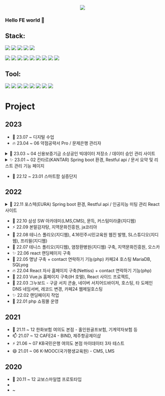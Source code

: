 

<!--

//주석 처리 시작

https://www.w3schools.com/charsets/ref_emoji.asp

**color000/color000** is a ✨ _special_ ✨ repository because its `README.md` (this file) appears on your GitHub profile.

Here are some ideas to get you started:

- 🔭 I’m currently working on ...
- 🌱 I’m currently learning ...
- 👯 I’m looking to collaborate on ...
- 🤔 I’m looking for help with ...
- 💬 Ask me about ...
- 📫 How to reach me: ...
- 😄 Pronouns: ...
- ⚡ Fun fact: ...🔥 최고의 이모티콘 ...
//주석 처리 끝-->

<div align="center">
<img src="https://capsule-render.vercel.app/api?type=waving&color=auto&height=300&section=header&text=DongHyun%20Moon&fontSize=90" />
</div>

### Hello FE world 👋

## Stack: 

<img src="https://img.shields.io/badge/React-61DAFB?style=flat&logo=React&logoColor=white" /> <img src="https://img.shields.io/badge/TypeScript-3178C6?style=flat&logo=TypeScript&logoColor=white" /> <img src="https://img.shields.io/badge/reactquery-FF4154?style=flat&logo=react-query&logoColor=white" /> <img src="https://img.shields.io/badge/recoil-EF9421?style=flat&logo=recoil&logoColor=white" />
<img src="https://img.shields.io/badge/Vue.js-4FC08D?style=flat&logo=Vue.js&logoColor=white" />

<img src="https://img.shields.io/badge/HTML5-E34F26?style=flat&logo=HTML5&logoColor=white" /> <img src="https://img.shields.io/badge/CSS3-1572B6?style=flat&logo=CSS3&logoColor=white" />
<img src="https://img.shields.io/badge/Bootstrap-7952B3?style=flat&logo=Bootstrap&logoColor=white" />
<img src="https://img.shields.io/badge/Sass-CC6699?style=flat&logo=Sass&logoColor=white" />
<img src="https://img.shields.io/badge/JavaScript-F7DF1E?style=flat&logo=JavaScript&logoColor=white" />
<img src="https://img.shields.io/badge/jQuery-0769AD?style=flat&logo=jQuery&logoColor=white" />
<img src="https://img.shields.io/badge/Swiper-6332F6?style=flat&logo=Swiper&logoColor=white" /> <img src="https://img.shields.io/badge/Npm-CB3837?style=flat&logo=Npm&logoColor=white" /> <img src="https://img.shields.io/badge/Yarn-2C8EBB?style=flat&logo=Yarn&logoColor=white" />

## Tool: 
<img src="https://img.shields.io/badge/GitHub-181717?style=flat&logo=GitHub&logoColor=white" /> <img src="https://img.shields.io/badge/IntelliJIDEA-000000?style=flat&logo=IntelliJIDEA&logoColor=white" /> 
<img src="https://img.shields.io/badge/PhpStorm-000000?style=flat&logo=PhpStorm&logoColor=white" /> <img src="https://img.shields.io/badge/VisualStudioCode-007ACC?style=flat&logo=VisualStudioCode&logoColor=white" />
<img src="https://img.shields.io/badge/Figma-F24E1E?style=flat&logo=Figma&logoColor=white" />
<img src="https://img.shields.io/badge/AdobePhotoshop-31A8FF?style=flat&logo=AdobePhotoshop&logoColor=white" />
<img src="https://img.shields.io/badge/AdobeXd-FF61F6?style=flat&logo=AdobeXd&logoColor=white" />
<img src="https://img.shields.io/badge/notion-000000?style=flat&logo=AdobeXd&logoColor=white" />

# Project

## 2023

- 🌱 23.07 ~ 디지털 수업
- 🔥 23.04 ~ 06 약점공략서 Pro / 문제은행 관리자

<details>
<summary>🤔 23.03 ~ 04 신용보증기금 소상공인 빅데이터 저장소 / 데이터 승인 관리 사이트 </summary>
    
   > <sub style="color: lightgray;"> - 회원 관련 전반적인 기능 (로그인, 로그아웃, 회원가입, 회원탈퇴 등)<br/>
    - 데이터 분석실 예약<br/>
    - 가상화 시스템 예약<br/>
    - 공지사항, 문의사항, 자주묻는 질문 등 게시판 리스트<br/>
    - 해당 기능들에 대한 관리자 페이지
    </sub>
    
</details>

<details>
<summary>✨ 23.01 ~ 02 칸타르(KANTAR) Spring boot 환경, Restful api / 문서 요약 및 리스트 관리 기능 페이지</summary>
    
   > <sub style="color: lightgray;"> - 전체 리스트 내에 선택된 값에 따라 리스트를 랜더링 해주는 필터 기능<br/>
    - 필터 프리셋 저장<br/>
    - 필터 프리셋 불러오기<br/>
    - 체크된 필터 기준으로 리포트 생성<br/>
    - 리포트 개수에 따라 링크 이동 방식 분기 처리<br/>
    - api 파일 다운로드<br/>
    - 사용량 통계<br/>
    - 멤버 관리<br/>
    - 워드 클라우드<br/>
    - 공통 모달<br/>
    - 비밀번호 표시 눈가림 기능<br/>
    - 파일 업로드 드래그앤 드롭 기능<br/>
    - 업로드한 파일 확인<br/>
    - 체크박스 선택 후 선택된 개수 값 반환 기능<br/>
    - 로그인<br/>
    - 비밀번호 재설정<br/>
    - 토스트 알림
    </sub>
    
</details>

- 🌈 22.12 ~ 23.01 스마트팜 실증단지 

## 2022
<details>
<summary>🌱 22.11 포스텍(EURA) Spring boot 환경, Restful api / 인공지능 미팅 관리 React 사이트 </summary>
    
   > <sub style="color: lightgray;"> - 회원가입, 
    - 로그인<br/>
    - 자동로그인<br/>
    - 비밀번호 찾기<br/>
    - 회원가입시 이메일 중복체크<br/>
    - 프로필 및 편집<br/>
    - 레이아웃 분리<br/>
    - 프로젝트 설치<br/> 
    - Axios로 api처리<br/>
    - 이메일 인증 파라미터 확인 후 api 전송 처리<br/>
    - 발급된 쿠키로 쿠키 확인 처리하여 라우터로 로그인 분기 처리<br/>
    - 비로그인시 화면 처리<br/>
    - 404페이지 처리<br/>
    - 다중 파일 업로드<br/>
    - 개인화 작업<br/>
    - 날짜관련 정보 상태관리 api 전송<br/>
    - 시작날짜와 종료날짜 사이에 특정요일이 몇개 있는지 계산<br/>
    - 시작날짜와 종료날짜 사이에 격주단위로(1주 세고 1주 건너뛰고) 특정요일이 몇개 있는지 계산<br/>
    - 체크박스가 1개만 체크 되어있으면 해당 체크박스 disabled, 2개 이상이면 해제<br/>
    - 시작날짜와 종료날짜 사이에 특정 날짜(예를들어 12일)이 몇개 있는지 확인<br/>
    - 같은 모달로 생성, 수정, 삭제 같이 쓰기 등</sub>
    
</details>

- 🌈 22.10 삼성 SW 아카데미(LMS,CMS), 문득, 커스텀미라클(지디웹)
- ⚡ 22.09 본말감자탕, 지역문화진흥원, ja코리아
- 🤔 22.08 테니스 폴리오(지디웹), 4.16민주시민교육원 웹진 발행, SL스튜디오(지디웹), 프리윌(지디웹)
- 💬 22.07 테니스 폴리오(지디웹), 염창환병원(지디웹) 구축, 지역문화진흥원, 오스카
- ✨ 22.06 react 랜딩페이지 구축
- 🌱 22.05 명냥 구축 + contact 연락하기 기능(php) 카페24 호스팅 MariaDB, SQLyog
- 🔥 22.04 React 자사 홈페이지 구축(Nettiss) + contact 연락하기 기능(php)
- 🚀 22.03 Vue.js 홈페이지 구축(IH 호텔), React 사이드 프로젝트, 
- 🌈 22.03 그누보드 - 구글 서치 콘솔, 네이버 서치어드바이저, 호스팅, 타 도메인 DNS 네임서버, 레코드 변경, 카페24 웹메일호스팅
- ✨ 22.02 랜딩페이지 작업
- 🌻 22.01 php 쇼핑몰 운영

## 2021

- 💬 21.11 ~ 12 한화보험 여의도 본점 - 홀인원골프보험, 기계약자보험 등
- 📫 21.07 ~ 12 CAFE24 - BIND, 제주항공제이샵
- ⚡ 21.06 ~ 07 KB국민은행 여의도 본점 마이데이터 3자 테스트
- 😄 21.01 ~ 06 K-MOOC(국가평생교육원) - CMS, LMS

## 2020

- 🌱 20.11 ~ 12 교보스마일앱 프로토타입
-
- ~



